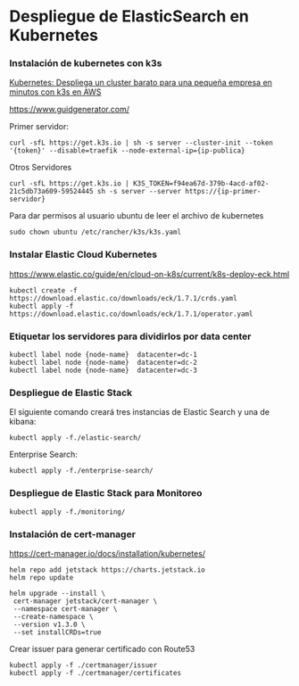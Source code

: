
# Despliegue de ElasticSearch en Kubernetes

### Instalación de kubernetes con k3s

[Kubernetes: Despliega un cluster barato para una pequeña empresa en minutos con k3s en AWS](https://omarburgosb.medium.com/kubernetes-despliega-un-cluster-barato-para-una-peque%C3%B1a-empresa-en-minutos-con-k3s-en-aws-9250e53351e6)

https://www.guidgenerator.com/

Primer servidor:

```
curl -sfL https://get.k3s.io | sh -s server --cluster-init --token '{token}' --disable=traefik --node-external-ip={ip-publica}  
```
Otros Servidores
```
curl -sfL https://get.k3s.io | K3S_TOKEN=f94ea67d-379b-4acd-af02-21c5db73a609-59524445 sh -s server --server https://{ip-primer-servidor}
```

Para dar permisos al usuario ubuntu de leer el archivo de kubernetes

```
sudo chown ubuntu /etc/rancher/k3s/k3s.yaml
```

### Instalar Elastic Cloud Kubernetes 
https://www.elastic.co/guide/en/cloud-on-k8s/current/k8s-deploy-eck.html
```
kubectl create -f https://download.elastic.co/downloads/eck/1.7.1/crds.yaml
kubectl apply -f https://download.elastic.co/downloads/eck/1.7.1/operator.yaml
```

### Etiquetar los servidores para dividirlos por data center
```
kubectl label node {node-name}  datacenter=dc-1
kubectl label node {node-name}  datacenter=dc-2
kubectl label node {node-name}  datacenter=dc-3
```

### Despliegue de Elastic Stack

El siguiente comando creará tres instancias de Elastic Search y una de kibana:
```
kubectl apply -f./elastic-search/
```

Enterprise Search:
```
kubectl apply -f./enterprise-search/
```

###  Despliegue de Elastic Stack para Monitoreo
```
kubectl apply -f./monitoring/
``` 
### Instalación de cert-manager

https://cert-manager.io/docs/installation/kubernetes/

```
helm repo add jetstack https://charts.jetstack.io
helm repo update

helm upgrade --install \
 cert-manager jetstack/cert-manager \
 --namespace cert-manager \
 --create-namespace \
 --version v1.3.0 \
 --set installCRDs=true 
```

Crear issuer para generar certificado con Route53
```
kubectl apply -f ./certmanager/issuer
kubectl apply -f ./certmanager/certificates
```